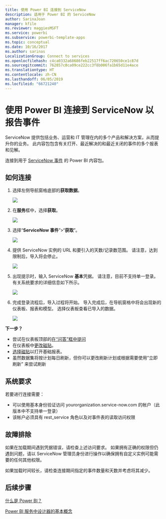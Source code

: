 ```yaml
---
title: 使用 Power BI 连接到 ServiceNow
description: 适用于 Power BI 的 ServiceNow
author: SarinaJoan
manager: kfile
ms.reviewer: maggiesMSFT
ms.service: powerbi
ms.subservice: powerbi-template-apps
ms.topic: conceptual
ms.date: 10/16/2017
ms.author: sarinas
LocalizationGroup: Connect to services
ms.openlocfilehash: c4ca0332a68686feb22517ff6ac720650ce1c87d
ms.sourcegitcommit: 762857c8ca09ce222cc3f8b006fa1b65d11e4ace
ms.translationtype: HT
ms.contentlocale: zh-CN
ms.lasthandoff: 06/05/2019
ms.locfileid: "66721240"
---
```

# <a name="connect-to-servicenow-with-power-bi-for-incident-reporting"></a>使用 Power BI 连接到 ServiceNow 以报告事件
ServiceNow 提供包括业务、运营和 IT 管理在内的多个产品和解决方案，从而提升你的业务。 此内容包包含有关打开、最近解决的和最近关闭的事件的多个报表和见解。  

连接到用于 [ServiceNow 事件](https://app.powerbi.com/getdata/services/servicenow) 的 Power BI 内容包。

## <a name="how-to-connect"></a>如何连接
1. 选择左侧导航窗格底部的**获取数据**。
   
   ![](media/service-connect-to-servicenow/pbi_getdata.png) 
2. 在**服务**框中，选择**获取**。
   
   ![](media/service-connect-to-servicenow/pbi_getservices.png) 
3. 选择“**ServiceNow 事件**”\>“**获取**”。
   
   ![](media/service-connect-to-servicenow/connect.png)
4. 提供 ServiceNow 实例的 URL 和要引入的天数/记录数范围。 请注意，达到限制后，导入将会停止。
   
   ![](media/service-connect-to-servicenow/params.png)
5. 出现提示时，输入 ServiceNow **基本**凭据。 请注意，目前不支持单一登录。有关系统要求的详细信息如下所示。
   
   ![](media/service-connect-to-servicenow/creds.png)
6. 完成登录流程后，导入过程将开始。 导入完成后，在导航窗格中将会出现新的仪表板、报表和模型。 选择仪表板查看已导入的数据。
   
    ![](media/service-connect-to-servicenow/dashboard.png)

**下一步？**

* 尝试在仪表板顶部的[在“问答”框中提问](consumer/end-user-q-and-a.md)
* 在仪表板中[更改磁贴](service-dashboard-edit-tile.md)。
* [选择磁贴](consumer/end-user-tiles.md)以打开基础报表。
* 虽然数据集将按计划每日刷新，但你可以更改刷新计划或根据需要使用“立即刷新”  来尝试刷新

## <a name="system-requirements"></a>系统要求
若要进行连接需要：  

* 可以使用基本身份验证访问 yourorganization.service-now.com 的帐户（此版本中不支持单一登录）  
* 该帐户必须具有 rest_service 角色以及对事件表的读取访问权限  

## <a name="troubleshooting"></a>故障排除
如果在加载期间遇到凭据错误，请检查上述访问要求。 如果拥有正确的权限但仍遇到问题，请以 ServiceNow 管理员身份进行操作以确保拥有自定义实例可能需要的任何其他权限。

如果加载时间较长，请检查连接期间指定的事件数量和天数并考虑将其减少。

## <a name="next-steps"></a>后续步骤
[什么是 Power BI？](power-bi-overview.md)

[Power BI 服务中设计器的基本概念](service-basic-concepts.md)

